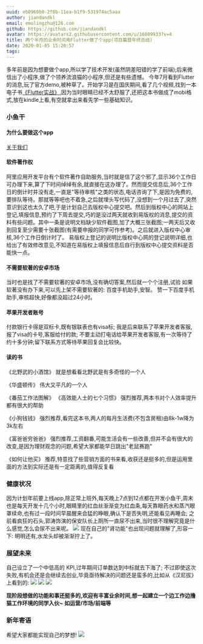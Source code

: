 ```yaml
---
uuid: eb8960b0-2f8b-11ea-b1f9-531974ac5aaa
author: jiandandkl
email: emolingzhu@126.com
github: https://github.com/jiandandkl
avatar: https://avatars2.githubusercontent.com/u/16009933?v=4
title: 两个半月的业余时间用Flutter做了个app(项目篇暨年终总结)
date: 2020-01-05 15:20:57
tags:
---
```


多年前是因为想要做个app,所以学了技术开发(虽然阴差阳错的学了前端);后来微信出了小程序,做了个领养流浪猫的小程序,但还是有些遗憾。
今年7月看到Flutter的消息,玩了官方demo,被种草了。开始学习是在国庆期间,看了几个视频,找到一本电子书[《Flutter实战》](https://book.flutterchina.club/),因为当时眼睛已经不太舒服了,还把这本书做成了mobi格式,放在kindle上看,有空就拿出来看先学一些基础知识。

### 小鱼干
#### 为什么要做这个app
[关于我们](https://mp.weixin.qq.com/s/sEn5gA_T9zw3rChcb99agA)

#### 软件著作权
阿里应用开发平台有个软件著作自助服务,当时就是信了这个邪了,显示36个工作日可办理下来,算了下时间绰绰有余,就直接在这办理了。然而提交信息后,36个工作日的倒计时并没有走,一直是"等待审核"之类的状态,电话咨询了下,是因为免费的,要排队等待。那就等等吧也不着急,之后就埋头写代码了,没想到一个月过去了,突然意识到这也太久了吧,于是计划自己去版权中心提交吧。然后到版权中心的网站上登记,填报信息,预约了下周去提交,巧的是没过两天就收到易版权的消息,提交的资料有些问题。其中一条是说明文档缺少软件截图,加了大概三张截图;一两天后又收到回复至少需要十张截图(有需要申报的同学可作参考)。之后就进入版权中心审核,36个工作日倒计时了。
易版权上登记的说明比版权中心网的登记说明详细,也给出了有效修改意见,不知道在易版权上填报信息后自行到版权中心提交资料是否能快一点。

#### 不需要软著的安卓市场
当时也是找了不需要软著的安卓市场,没有确切答案,然后就一个个注册,试验
如果软著没有办下来,可以先上架不需要软著的: 百度手机助手,安智。
赞一下百度手机助手,审核超快,好像都没超过24小时。

#### 苹果开发者账号
付款银行卡得是双标卡,既有银联表也有visa标;
我是后来联系了苹果开发者客服,报了visa的卡号,客服给付的款;
不要主动打电话给苹果开发者客服,有一次等待了约十多分钟;留下联系方式等待苹果回复会比较快。

#### 读的书
《北野武的小酒馆》
就是想看看北野武是有多奇怪的一个人

《华盛顿传》
伟大又平凡的一个人

《番茄工作法图解》
《高效能人士的七个习惯》
强烈推荐,两本书对个人效率提升都有很大的帮助

《小狗钱钱》
强烈推荐,看完这本书,两人的每月生活费(不包含房租)由8k-1w降为3k左右

《富爸爸穷爸爸》
强烈推荐,工资翻番,可能生活会有一些改善,但并不会有很大的改变,是因为理财观念的问题,希望大家都能早日跳出"老鼠赛跑"

《如何让他买》
推荐,特意找了些营销方面的书来看,收获还是挺多的,但是运用里面的方法到实际还是有一定距离的,值得反复看

### 健康状况
因为计划年前要上线app,除正常上班外,每天晚上7点到12点都在开发小鱼干,周末也是每天开发十几个小时,眼睛里的红血丝渐渐变为红血条,每天靠眼药水和蒸汽眼罩续命,也有过一段时间早晨醒来会猛的睁眼,确认下是否失明,还能看见再睡会;
之前看疯狂的石头,郭涛饰演的保安队长上厕所一直尿不出来,当时很不理解究竟是什么感觉,怎么会尿不出来呢。
![](/img/dujun/timg.jpeg)
现在自己的"肾功能"也出现问题就理解了,形容一下: 明明还有,水龙头却被渐渐拧上了。

### 展望未来
自己设立了一个中低高的 KPI,过年期间订单数达到中标就去下海了;
不过即使这次失败,有机会还是会继续去创业,毕竟亟待解决的问题还是蛮多的,比如从《汉尼拔》上看到的:
![](/img/dujun/han1.png)
![](/img/dujun/han2.png)
![](/img/dujun/han3.png)

**现阶段想做的功能和事还挺多的,欢迎有丰富业余时间,想一起建立一个边工作边撸猫工作环境的同学入伙~**
**如运营/市场/前端等**

### 新年寄语
希望大家都能实现自己的梦想!
![](/img/dujun/luojie.jpg)